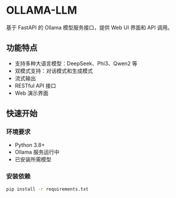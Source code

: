 # OLLAMA-LLM

基于 FastAPI 的 Ollama 模型服务接口，提供 Web UI 界面和 API 调用。

## 功能特点

- 支持多种大语言模型：DeepSeek、Phi3、Qwen2 等
- 双模式支持：对话模式和生成模式
- 流式输出
- RESTful API 接口
- Web 演示界面

## 快速开始

### 环境要求

- Python 3.8+
- Ollama 服务运行中
- 已安装所需模型

### 安装依赖

```bash
pip install -r requirements.txt
